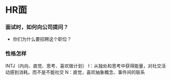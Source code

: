 
# HR面
### 面试时，如何向公司提问？
- 你们为什么要招聘这个职位？


### 性格怎样
INTJ（内向、直觉、思考、喜欢做计划）
I：从独处和思考中获得能量，对社交活动感到消耗。而不是不能社交
N：直觉，喜欢抽象概念、事件间的联系